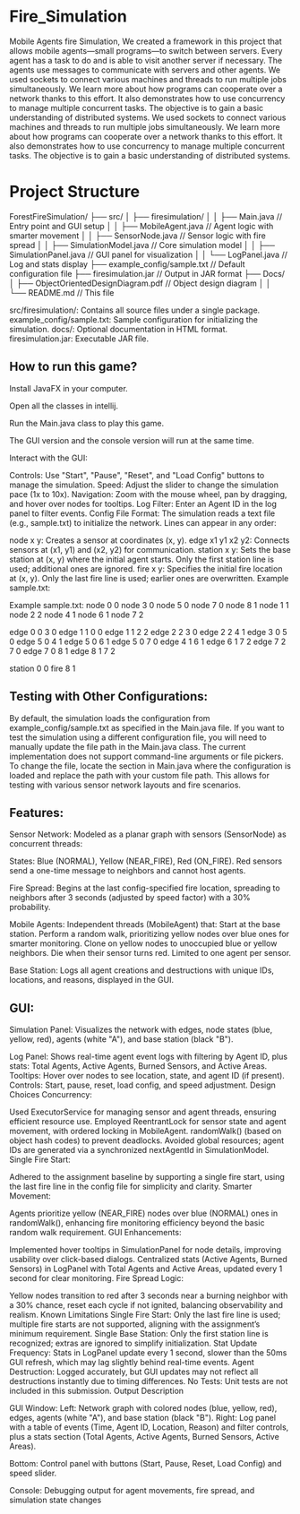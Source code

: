 # Fire_Simulation

Mobile Agents fire Simulation, We created a framework in this project that allows mobile
agents—small programs—to switch between servers. Every agent has a task to do and is able
to visit another server if necessary. The agents use messages to communicate with servers
and other agents. We used sockets to connect various machines and threads to run multiple
jobs simultaneously. We learn more about how programs can cooperate over a network thanks
to this effort. It also demonstrates how to use concurrency to manage multiple concurrent
tasks. The objective is to gain a basic understanding of distributed systems. We used 
sockets to connect various machines and threads to run multiple jobs simultaneously. We
learn more about how programs can cooperate over a network thanks to this effort. It also 
demonstrates how to use concurrency to manage multiple concurrent tasks. The objective is 
to gain a basic understanding of distributed systems.

# Project Structure

ForestFireSimulation/
├── src/
│   ├── firesimulation/
│   │   ├── Main.java                                  // Entry point and GUI setup
│   │   ├── MobileAgent.java                          // Agent logic with smarter movement
│   │   ├── SensorNode.java                          // Sensor logic with fire spread
│   │   ├── SimulationModel.java                    // Core simulation model
│   │   ├── SimulationPanel.java                   // GUI panel for visualization
│   │   └── LogPanel.java                         // Log and stats display
├── example_config/sample.txt                    // Default configuration file
├── firesimulation.jar                          // Output in JAR format
├── Docs/
│  ├── ObjectOrientedDesignDiagram.pdf        // Object design diagram
│
│                     
└── README.md                               // This file

src/firesimulation/: Contains all source files under a single package.
example_config/sample.txt: Sample configuration for initializing the simulation.
docs/: Optional documentation in HTML format.
firesimulation.jar: Executable JAR file.

## How to run this game?

Install JavaFX in your computer.

Open all the classes in intellij.

Run the Main.java class to play this game.

The GUI version and the console version will run at the same time.

Interact with the GUI:

Controls: Use "Start", "Pause", "Reset", and "Load Config" buttons to
manage the simulation.
Speed: Adjust the slider to change the simulation pace (1x to 10x).
Navigation: Zoom with the mouse wheel, pan by dragging, and hover over
nodes for tooltips.
Log Filter: Enter an Agent ID in the log panel to filter events.
Config File Format:
The simulation reads a text file (e.g., sample.txt) to initialize the network. Lines can appear in any order:


node x y: Creates a sensor at coordinates (x, y).
edge x1 y1 x2 y2: Connects sensors at (x1, y1) and (x2, y2) for communication.
station x y: Sets the base station at (x, y) where the initial agent starts. Only the first station line is used; additional ones are ignored.
fire x y: Specifies the initial fire location at (x, y). Only the last fire line is used; earlier ones are overwritten.
Example sample.txt:


Example sample.txt: 
node 0 0
node 3 0
node 5 0
node 7 0
node 8 1
node 1 1
node 2 2
node 4 1
node 6 1
node 7 2

edge 0 0 3 0
edge 1 1 0 0
edge 1 1 2 2
edge 2 2 3 0
edge 2 2 4 1
edge 3 0 5 0
edge 5 0 4 1
edge 5 0 6 1
edge 5 0 7 0
edge 4 1 6 1
edge 6 1 7 2
edge 7 2 7 0
edge 7 0 8 1
edge 8 1 7 2

station 0 0
fire 8 1

## Testing with Other Configurations:

By default, the simulation loads the configuration from example_config/sample.txt as specified
in the Main.java file. If you want to test the simulation using a different configuration file,
you will need to manually update the file path in the Main.java class. The current 
implementation does not support command-line arguments or file pickers. To change the file,
locate the section in Main.java where the configuration is loaded and replace the path with
your custom file path. This allows for testing with various sensor network layouts and fire 
scenarios.

## Features:

Sensor Network: Modeled as a planar graph with sensors (SensorNode) as concurrent threads:

States: Blue (NORMAL), Yellow (NEAR_FIRE), Red (ON_FIRE).
Red sensors send a one-time message to neighbors and cannot host agents.

Fire Spread: Begins at the last config-specified fire location, spreading to neighbors after
3 seconds (adjusted by speed factor) with a 30% probability.

Mobile Agents: Independent threads (MobileAgent) that:
Start at the base station.
Perform a random walk, prioritizing yellow nodes over blue ones for smarter monitoring.
Clone on yellow nodes to unoccupied blue or yellow neighbors.
Die when their sensor turns red.
Limited to one agent per sensor.

Base Station: Logs all agent creations and destructions with unique IDs, locations, and 
reasons, displayed in the GUI.

## GUI:

Simulation Panel: Visualizes the network with edges, node states (blue, yellow, red), agents
(white "A"), and base station (black "B").

Log Panel: Shows real-time agent event logs with filtering by Agent ID, plus stats: Total Agents,
Active Agents, Burned 
Sensors, and Active Areas.
Tooltips: Hover over nodes to see location, state, and agent ID (if present).
Controls: Start, pause, reset, load config, and speed adjustment.
Design Choices
Concurrency:

Used ExecutorService for managing sensor and agent threads, ensuring efficient resource use.
Employed ReentrantLock for sensor state and agent movement, with ordered locking in MobileAgent.
randomWalk() (based on 
object hash codes) to prevent deadlocks.
Avoided global resources; agent IDs are generated via a synchronized nextAgentId in SimulationModel.
Single Fire Start:

Adhered to the assignment baseline by supporting a single fire start, using the last fire line in the config file for 
simplicity and clarity.
Smarter Movement:

Agents prioritize yellow (NEAR_FIRE) nodes over blue (NORMAL) ones in randomWalk(), enhancing fire monitoring efficiency
beyond the basic random walk requirement.
GUI Enhancements:

Implemented hover tooltips in SimulationPanel for node details, improving usability over click-based dialogs.
Centralized stats (Active Agents, Burned Sensors) in LogPanel with Total Agents and Active Areas, updated every 1 second
for clear monitoring.
Fire Spread Logic:

Yellow nodes transition to red after 3 seconds near a burning neighbor with a 30% chance, reset each 
cycle if not 
ignited, balancing observability and realism.
Known Limitations
Single Fire Start: Only the last fire line is used; multiple fire starts are not supported, aligning
with the assignment’s
minimum requirement.
Single Base Station: Only the first station line is recognized; extras are ignored to simplify
initialization.
Stat Update Frequency: Stats in LogPanel update every 1 second, slower than the 50ms GUI refresh, which may lag slightly
behind real-time events.
Agent Destruction: Logged accurately, but GUI updates may not reflect all destructions instantly due to timing differences.
No Tests: Unit tests are not included in this submission.
Output Description

GUI Window:
Left: Network graph with colored nodes (blue, yellow, red), edges, agents (white "A"), and base station (black "B").
Right: Log panel with a table of events (Time, Agent ID, Location, Reason) and filter controls, plus a stats section 
(Total Agents, Active Agents, Burned Sensors, Active Areas).

Bottom: Control panel with buttons (Start, Pause, Reset, Load Config) and speed slider.

Console: Debugging output for agent movements, fire spread, and simulation state changes